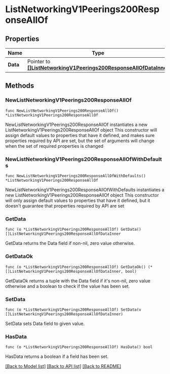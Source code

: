 # ListNetworkingV1Peerings200ResponseAllOf

## Properties

Name | Type | Description | Notes
------------ | ------------- | ------------- | -------------
**Data** | Pointer to [**[]ListNetworkingV1Peerings200ResponseAllOfDataInner**](ListNetworkingV1Peerings200ResponseAllOfDataInner.md) |  | [optional] 

## Methods

### NewListNetworkingV1Peerings200ResponseAllOf

`func NewListNetworkingV1Peerings200ResponseAllOf() *ListNetworkingV1Peerings200ResponseAllOf`

NewListNetworkingV1Peerings200ResponseAllOf instantiates a new ListNetworkingV1Peerings200ResponseAllOf object
This constructor will assign default values to properties that have it defined,
and makes sure properties required by API are set, but the set of arguments
will change when the set of required properties is changed

### NewListNetworkingV1Peerings200ResponseAllOfWithDefaults

`func NewListNetworkingV1Peerings200ResponseAllOfWithDefaults() *ListNetworkingV1Peerings200ResponseAllOf`

NewListNetworkingV1Peerings200ResponseAllOfWithDefaults instantiates a new ListNetworkingV1Peerings200ResponseAllOf object
This constructor will only assign default values to properties that have it defined,
but it doesn't guarantee that properties required by API are set

### GetData

`func (o *ListNetworkingV1Peerings200ResponseAllOf) GetData() []ListNetworkingV1Peerings200ResponseAllOfDataInner`

GetData returns the Data field if non-nil, zero value otherwise.

### GetDataOk

`func (o *ListNetworkingV1Peerings200ResponseAllOf) GetDataOk() (*[]ListNetworkingV1Peerings200ResponseAllOfDataInner, bool)`

GetDataOk returns a tuple with the Data field if it's non-nil, zero value otherwise
and a boolean to check if the value has been set.

### SetData

`func (o *ListNetworkingV1Peerings200ResponseAllOf) SetData(v []ListNetworkingV1Peerings200ResponseAllOfDataInner)`

SetData sets Data field to given value.

### HasData

`func (o *ListNetworkingV1Peerings200ResponseAllOf) HasData() bool`

HasData returns a boolean if a field has been set.


[[Back to Model list]](../README.md#documentation-for-models) [[Back to API list]](../README.md#documentation-for-api-endpoints) [[Back to README]](../README.md)


